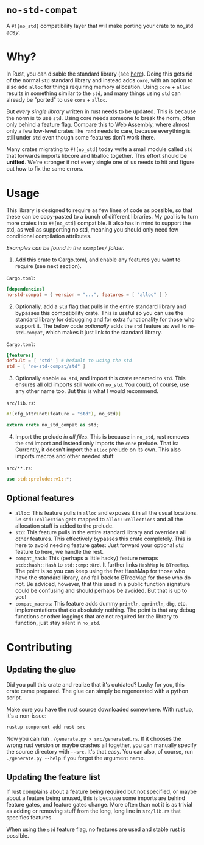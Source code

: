 # `no-std-compat`

A `#![no_std]` compatibility layer that will make porting your crate
to no_std *easy*.

# Why?

In Rust, you can disable the standard library (see
[here](https://docs.rust-embedded.org/embedonomicon/smallest-no-std.html)). Doing
this gets rid of the normal `std` standard library and instead adds
`core`, with an option to also add `alloc` for things requiring memory
allocation. Using `core` + `alloc` results in something similar to the
`std`, and many things using `std` can already be "ported" to use
`core` + `alloc`.

But *every single library* written in rust needs to be updated. This
is because the norm is to use `std`. Using core needs someone to break
the norm, often only behind a feature flag. Compare this to Web
Assembly, where almost only a few low-level crates like `rand` needs
to care, because everything is still under `std` even though some
features don't work there.

Many crates migrating to `#![no_std]` today write a small module
called `std` that forwards imports libcore and liballoc together. This
effort should be **unified**. We're stronger if not every single one
of us needs to hit and figure out how to fix the same errors.

# Usage

This library is designed to require as few lines of code as possible,
so that these can be copy-pasted to a bunch of different libraries. My
goal is to turn more crates into `#![no_std]` compatible. It also has
in mind to support the std, as well as supporting no std, meaning you
should only need few conditional compilation attributes.

*Examples can be found in the `examples/` folder.*

1. Add this crate to Cargo.toml, and enable any features you want to
   require (see next section).

`Cargo.toml`:

```toml
[dependencies]
no-std-compat = { version = "...", features = [ "alloc" ] }
```

2. Optionally, add a `std` flag that pulls in the entire standard
   library and bypasses this compatibility crate. This is useful so
   you can use the standard library for debugging and for extra
   functionality for those who support it. The below code *optionally*
   adds the `std` feature as well to `no-std-compat`, which makes it
   just link to the standard library.

`Cargo.toml`:

```toml
[features]
default = [ "std" ] # Default to using the std
std = [ "no-std-compat/std" ]
```

3. Optionally enable `no_std`, and import this crate renamed to
   `std`. This ensures all old imports still work on `no_std`. You
   could, of course, use any other name too. But this is what I would
   recommend.

`src/lib.rs`:

```rust
#![cfg_attr(not(feature = "std"), no_std)]

extern crate no_std_compat as std;
```

4. Import the prelude *in all files*. This is because in `no_std`,
   rust removes the `std` import and instead only imports the `core`
   prelude. That is: Currently, it doesn't import the `alloc` prelude
   on its own. This also imports macros and other needed stuff.

`src/**.rs`:

```rust
use std::prelude::v1::*;
```

## Optional features

 - `alloc`: This feature pulls in `alloc` and exposes it in all the
   usual locations. I.e `std::collection` gets mapped to
   `alloc::collections` and all the allocation stuff is added to the
   prelude.
 - `std`: This feature pulls in the entire standard library and
   overrides all other features. This effectively bypasses this crate
   completely. This is here to avoid needing feature gates: Just
   forward your optional `std` feature to here, we handle the rest.
 - `compat_hash`: This (perhaps a little hacky) feature remaps
   `std::hash::Hash` to `std::cmp::Ord`. It further links `HashMap` to
   `BTreeMap`. The point is so you can keep using the fast HashMap for
   those who have the standard library, and fall back to BTreeMap for
   those who do not. Be adviced, however, that this used in a public
   function signature could be confusing and should perhaps be
   avoided. But that is up to you!
 - `compat_macros`: This feature adds dummy `println`, `eprintln`,
   `dbg`, etc. implementations that do absolutely nothing. The point
   is that any debug functions or other loggings that are not required
   for the library to function, just stay silent in `no_std`.

# Contributing

## Updating the glue

Did you pull this crate and realize that it's outdated? Lucky for you,
this crate came prepared. The glue can simply be regenerated with a
python script.

Make sure you have the rust source downloaded somewhere. With rustup,
it's a non-issue:
```rust
rustup component add rust-src
```

Now you can run `./generate.py > src/generated.rs`. If it chooses the
wrong rust version or maybe crashes all together, you can manually
specify the source directory with `--src`. It's that easy. You can
also, of course, run `./generate.py --help` if you forgot the argument
name.

## Updating the feature list

If rust complains about a feature being required but not specified, or
maybe about a feature being unused, this is because some imports are
behind feature gates, and feature gates change. More often than not it
is as trivial as adding or removing stuff from the long, long line in
`src/lib.rs` that specifies features.

When using the `std` feature flag, no features are used and stable
rust is possible.
